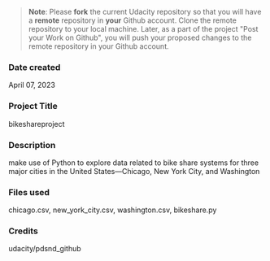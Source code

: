 > **Note**: Please **fork** the current Udacity repository so that you will have a **remote** repository in **your** Github account. Clone the remote repository to your local machine. Later, as a part of the project "Post your Work on Github", you will push your proposed changes to the remote repository in your Github account.

### Date created

April 07, 2023

### Project Title

bikeshareproject

### Description

make use of Python to explore data related to bike share systems for three major cities in the United States—Chicago, New York City, and Washington

### Files used

chicago.csv, new_york_city.csv, washington.csv, bikeshare.py

### Credits

udacity/pdsnd_github
